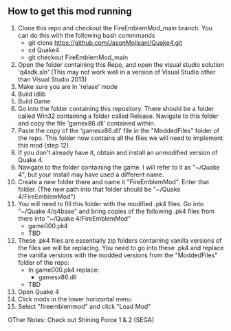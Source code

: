 ## How to get this mod running
1. Clone this repo and checkout the FireEmblemMod_main branch. You can do this with the following bash commmands
   - git clone https://github.com/JasonMolisani/Quake4.git
   - cd Quake4
   - git checkout FireEmblemMod_main
2. Open the folder containing this Repo, and open the visual studio solution 'q4sdk.sln' (This  may not work well in a version of Visual Studio other than Visual Studio 2013)
3. Make sure you are in 'relase' mode
4. Build idlib
5. Build Game
6. Go into the folder containing this repository. There should be a folder called Win32 containing a folder called Release. Navigate to this folder and copy the file 'gamex86.dll' contained within.
7. Paste the copy of the 'gamesx86.dll' file in the "ModdedFiles" folder of the repo. This folder now contains all the files we will need to implement this mod (step 12).
8. If you don't already have it, obtain and install an unmodified version of Quake 4.
9. Navigate to the folder containing the game. I will refer to it as "~/Quake 4", but your install may have used a different name.
10. Create a new folder there and name it "FireEmblemMod". Enter that folder. (The new path into that folder should be "~/Quake 4/FireEmblemMod")
11. You will need to fill this folder with the modified .pk4 files. Go into "~/Quake 4/q4base" and bring copies of the following .pk4 files from there into "~/Quake 4/FireEmblemMod"
    - game000.pk4
    - TBD
12. These .pk4 files are essentially zip folders containing vanilla versions of the files we will be replacing. You need to go into these .pk4 and replace the vanilla versions with the modded versions from the "ModdedFiles" folder of the repo:
    - In game000.pk4 replace:
      - gamesx86.dll
    - TBD
13. Open Quake 4
14. Click mods in the lower horizontal menu
15. Select "fireemblemmod" and click "Load Mod"

OTher Notes:
Check out Shining Force 1 & 2 (SEGA)